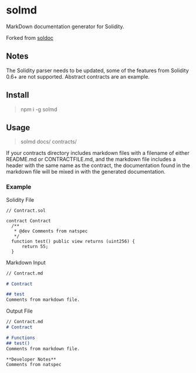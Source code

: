 # solmd

MarkDown documentation generator for Solidity.

Forked from [soldoc](https://github.com/HQ20/soldoc)

## Notes
The Solidity parser needs to be updated, some of the features from Solidity 0.6+ are not supported. Abstract contracts are an example. 

## Install
> npm i -g solmd

## Usage
> solmd docs/ contracts/

If your contracts directory includes markdown files with a filename of either README.md or CONTRACTFILE.md, and the markdown file includes a header with the same name as the contract, the documentation found in the markdown file will be mixed in with the generated documentation.

### Example
Solidity File
```
// Contract.sol

contract Contract
  /**
   * @dev Comments from natspec
   */
  function test() public view returns (uint256) {
      return 55;
  }
```

Markdown Input
```md
// Contract.md

# Contract

## test
Comments from markdown file.
```

Output File
```md
// Contract.md
# Contract

# Functions
## test()
Comments from markdown file.

**Developer Notes**
Comments from natspec
```
